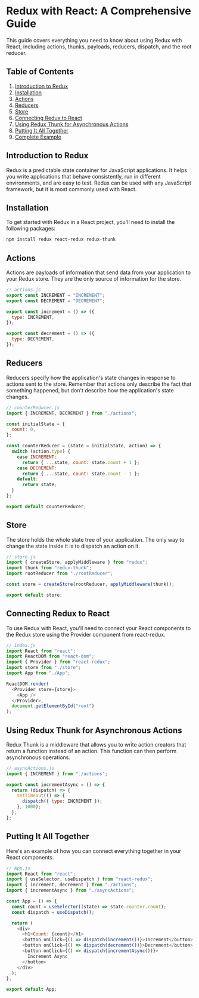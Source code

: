 # Redux with React: A Comprehensive Guide

This guide covers everything you need to know about using Redux with React, including actions, thunks, payloads, reducers, dispatch, and the root reducer.

## Table of Contents

1. [Introduction to Redux](#introduction-to-redux)
2. [Installation](#installation)
3. [Actions](#actions)
4. [Reducers](#reducers)
5. [Store](#store)
6. [Connecting Redux to React](#connecting-redux-to-react)
7. [Using Redux Thunk for Asynchronous Actions](#using-redux-thunk-for-asynchronous-actions)
8. [Putting It All Together](#putting-it-all-together)
9. [Complete Example](#complete-example)

## Introduction to Redux

Redux is a predictable state container for JavaScript applications. It helps you write applications that behave consistently, run in different environments, and are easy to test. Redux can be used with any JavaScript framework, but it is most commonly used with React.

## Installation

To get started with Redux in a React project, you'll need to install the following packages:

```sh
npm install redux react-redux redux-thunk
```

## Actions

Actions are payloads of information that send data from your application to your Redux store. They are the only source of information for the store.

```js
// actions.js
export const INCREMENT = "INCREMENT";
export const DECREMENT = "DECREMENT";

export const increment = () => ({
  type: INCREMENT,
});

export const decrement = () => ({
  type: DECREMENT,
});
```

## Reducers

Reducers specify how the application's state changes in response to actions sent to the store. Remember that actions only describe the fact that something happened, but don't describe how the application's state changes.

```js
// counterReducer.js
import { INCREMENT, DECREMENT } from "./actions";

const initialState = {
  count: 0,
};

const counterReducer = (state = initialState, action) => {
  switch (action.type) {
    case INCREMENT:
      return { ...state, count: state.count + 1 };
    case DECREMENT:
      return { ...state, count: state.count - 1 };
    default:
      return state;
  }
};

export default counterReducer;
```

## Store

The store holds the whole state tree of your application. The only way to change the state inside it is to dispatch an action on it.

```js
// store.js
import { createStore, applyMiddleware } from "redux";
import thunk from "redux-thunk";
import rootReducer from "./rootReducer";

const store = createStore(rootReducer, applyMiddleware(thunk));

export default store;
```

## Connecting Redux to React

To use Redux with React, you'll need to connect your React components to the Redux store using the Provider component from react-redux.

```js
// index.js
import React from "react";
import ReactDOM from "react-dom";
import { Provider } from "react-redux";
import store from "./store";
import App from "./App";

ReactDOM.render(
  <Provider store={store}>
    <App />
  </Provider>,
  document.getElementById("root")
);
```

## Using Redux Thunk for Asynchronous Actions

Redux Thunk is a middleware that allows you to write action creators that return a function instead of an action. This function can then perform asynchronous operations.

```js
// asyncActions.js
import { INCREMENT } from "./actions";

export const incrementAsync = () => {
  return (dispatch) => {
    setTimeout(() => {
      dispatch({ type: INCREMENT });
    }, 1000);
  };
};
```

## Putting It All Together

Here's an example of how you can connect everything together in your React components.

```js
// App.js
import React from "react";
import { useSelector, useDispatch } from "react-redux";
import { increment, decrement } from "./actions";
import { incrementAsync } from "./asyncActions";

const App = () => {
  const count = useSelector((state) => state.counter.count);
  const dispatch = useDispatch();

  return (
    <div>
      <h1>Count: {count}</h1>
      <button onClick={() => dispatch(increment())}>Increment</button>
      <button onClick={() => dispatch(decrement())}>Decrement</button>
      <button onClick={() => dispatch(incrementAsync())}>
        Increment Async
      </button>
    </div>
  );
};

export default App;
```
